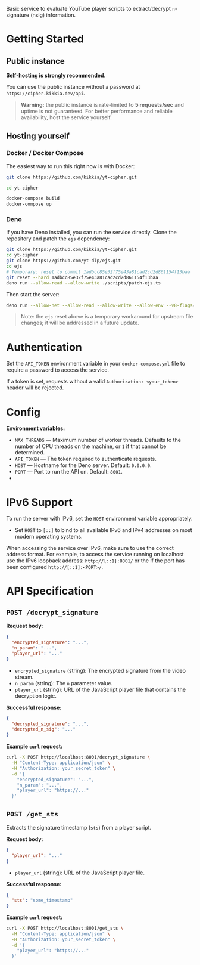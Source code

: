 Basic service to evaluate YouTube player scripts to extract/decrypt `n`-signature (nsig) information.

# Getting Started

## Public instance

**Self‑hosting is strongly recommended.**

You can use the public instance without a password at `https://cipher.kikkia.dev/api`.

> **Warning:** the public instance is rate-limited to **5 requests/sec** and uptime is not guaranteed. For better performance and reliable availability, host the service yourself.

## Hosting yourself

### Docker / Docker Compose

The easiest way to run this right now is with Docker:

```bash
git clone https://github.com/kikkia/yt-cipher.git

cd yt-cipher

docker-compose build
docker-compose up
```

### Deno

If you have Deno installed, you can run the service directly. Clone the repository and patch the `ejs` dependency:

```bash
git clone https://github.com/kikkia/yt-cipher.git
cd yt-cipher
git clone https://github.com/yt-dlp/ejs.git
cd ejs
# Temporary: reset to commit 1adbcc85e32f75e43a81cad2cd2d861154f13baa
git reset --hard 1adbcc85e32f75e43a81cad2cd2d861154f13baa
deno run --allow-read --allow-write ./scripts/patch-ejs.ts
```

Then start the server:

```bash
deno run --allow-net --allow-read --allow-write --allow-env --v8-flags=--max-old-space-size=1024 server.ts
```

> Note: the `ejs` reset above is a temporary workaround for upstream file changes; it will be addressed in a future update.

# Authentication

Set the `API_TOKEN` environment variable in your `docker-compose.yml` file to require a password to access the service.

If a token is set, requests without a valid `Authorization: <your_token>` header will be rejected.

# Config

**Environment variables:**

* `MAX_THREADS` — Maximum number of worker threads. Defaults to the number of CPU threads on the machine, or `1` if that cannot be determined.
* `API_TOKEN` — The token required to authenticate requests.
* `HOST` — Hostname for the Deno server. Default: `0.0.0.0`.
* `PORT` — Port to run the API on. Default: `8001`.
* 
# IPv6 Support

To run the server with IPv6, set the `HOST` environment variable appropriately.

* Set `HOST` to `[::]` to bind to all available IPv6 and IPv4 addresses on most modern operating systems.

When accessing the service over IPv6, make sure to use the correct address format. 
For example, to access the service running on localhost use the IPv6 loopback address: `http://[::1]:8001/` or the if the port has been configured `http://[::1]:<PORT>/`.

# API Specification

## `POST /decrypt_signature`

**Request body:**

```json
{
  "encrypted_signature": "...",
  "n_param": "...",
  "player_url": "..."
}
```

* `encrypted_signature` (string): The encrypted signature from the video stream.
* `n_param` (string): The `n` parameter value.
* `player_url` (string): URL of the JavaScript player file that contains the decryption logic.

**Successful response:**

```json
{
  "decrypted_signature": "...",
  "decrypted_n_sig": "..."
}
```

**Example `curl` request:**

```bash
curl -X POST http://localhost:8001/decrypt_signature \
  -H "Content-Type: application/json" \
  -H "Authorization: your_secret_token" \
  -d '{
    "encrypted_signature": "...",
    "n_param": "...",
    "player_url": "https://..."
  }'
```

## `POST /get_sts`

Extracts the signature timestamp (`sts`) from a player script.

**Request body:**

```json
{
  "player_url": "..."
}
```

* `player_url` (string): URL of the JavaScript player file.

**Successful response:**

```json
{
  "sts": "some_timestamp"
}
```

**Example `curl` request:**

```bash
curl -X POST http://localhost:8001/get_sts \
  -H "Content-Type: application/json" \
  -H "Authorization: your_secret_token" \
  -d '{
    "player_url": "https://..."
  }'
```
